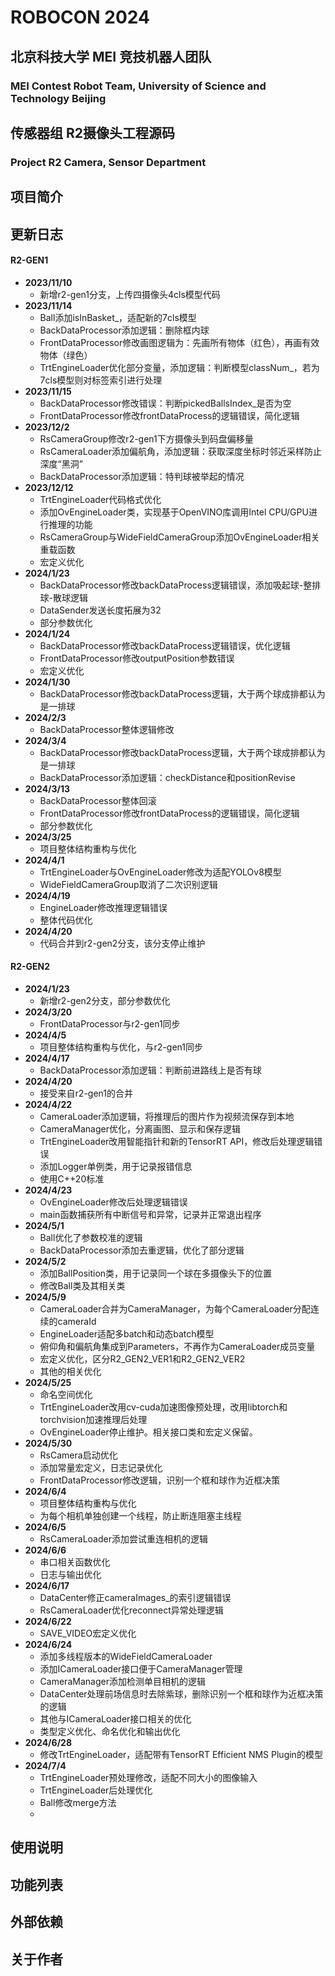 # ROBOCON 2024

## 北京科技大学 MEI 竞技机器人团队

### MEI Contest Robot Team, University of Science and Technology Beijing

## 传感器组 R2摄像头工程源码

### Project R2 Camera, Sensor Department

## 项目简介

## 更新日志

#### R2-GEN1

* **2023/11/10**
  * 新增r2-gen1分支，上传四摄像头4cls模型代码
* **2023/11/14**
  * Ball添加isInBasket_，适配新的7cls模型
  * BackDataProcessor添加逻辑：删除框内球
  * FrontDataProcessor修改画图逻辑为：先画所有物体（红色），再画有效物体（绿色）
  * TrtEngineLoader优化部分变量，添加逻辑：判断模型classNum_，若为7cls模型则对标签索引进行处理
* **2023/11/15**
  * BackDataProcessor修改错误：判断pickedBallsIndex_是否为空
  * FrontDataProcessor修改frontDataProcess的逻辑错误，简化逻辑
* **2023/12/2**
  * RsCameraGroup修改r2-gen1下方摄像头到码盘偏移量
  * RsCameraLoader添加偏航角，添加逻辑：获取深度坐标时邻近采样防止深度“黑洞”
  * BackDataProcessor添加逻辑：特判球被举起的情况
* **2023/12/12**
  * TrtEngineLoader代码格式优化
  * 添加OvEngineLoader类，实现基于OpenVINO库调用Intel CPU/GPU进行推理的功能
  * RsCameraGroup与WideFieldCameraGroup添加OvEngineLoader相关重载函数
  * 宏定义优化
* **2024/1/23**
  * BackDataProcessor修改backDataProcess逻辑错误，添加吸起球-整排球-散球逻辑
  * DataSender发送长度拓展为32
  * 部分参数优化
* **2024/1/24**
  * BackDataProcessor修改backDataProcess逻辑错误，优化逻辑
  * FrontDataProcessor修改outputPosition参数错误
  * 宏定义优化
* **2024/1/30**
  * BackDataProcessor修改backDataProcess逻辑，大于两个球成排都认为是一排球
* **2024/2/3**
  * BackDataProcessor整体逻辑修改
* **2024/3/4**
  * BackDataProcessor修改backDataProcess逻辑，大于两个球成排都认为是一排球
  * BackDataProcessor添加逻辑：checkDistance和positionRevise
* **2024/3/13**
  * BackDataProcessor整体回滚
  * FrontDataProcessor修改frontDataProcess的逻辑错误，简化逻辑
  * 部分参数优化
* **2024/3/25**
  * 项目整体结构重构与优化
* **2024/4/1**
  * TrtEngineLoader与OvEngineLoader修改为适配YOLOv8模型
  * WideFieldCameraGroup取消了二次识别逻辑
* **2024/4/19**
  * EngineLoader修改推理逻辑错误
  * 整体代码优化
* **2024/4/20**
  * 代码合并到r2-gen2分支，该分支停止维护

#### R2-GEN2

* **2024/1/23**
  * 新增r2-gen2分支，部分参数优化
* **2024/3/20**
  * FrontDataProcessor与r2-gen1同步
* **2024/4/5**
  * 项目整体结构重构与优化，与r2-gen1同步
* **2024/4/17**
  * BackDataProcessor添加逻辑：判断前进路线上是否有球
* **2024/4/20**
  * 接受来自r2-gen1的合并
* **2024/4/22**
  * CameraLoader添加逻辑，将推理后的图片作为视频流保存到本地
  * CameraManager优化，分离画图、显示和保存逻辑
  * TrtEngineLoader改用智能指针和新的TensorRT API，修改后处理逻辑错误
  * 添加Logger单例类，用于记录报错信息
  * 使用C++20标准
* **2024/4/23**
  * OvEngineLoader修改后处理逻辑错误
  * main函数捕获所有中断信号和异常，记录并正常退出程序
* **2024/5/1**
  * Ball优化了参数校准的逻辑
  * BackDataProcessor添加去重逻辑，优化了部分逻辑
* **2024/5/2**
  * 添加BallPosition类，用于记录同一个球在多摄像头下的位置
  * 修改Ball类及其相关类
* **2024/5/9**
  * CameraLoader合并为CameraManager，为每个CameraLoader分配连续的cameraId
  * EngineLoader适配多batch和动态batch模型
  * 俯仰角和偏航角集成到Parameters，不再作为CameraLoader成员变量
  * 宏定义优化，区分R2_GEN2_VER1和R2_GEN2_VER2
  * 其他的相关优化
* **2024/5/25**
  * 命名空间优化
  * TrtEngineLoader改用cv-cuda加速图像预处理，改用libtorch和torchvision加速推理后处理
  * OvEngineLoader停止维护。相关接口类和宏定义保留。
* **2024/5/30**
  * RsCamera启动优化
  * 添加常量宏定义，日志记录优化
  * FrontDataProcessor修改逻辑，识别一个框和球作为近框决策
* **2024/6/4**
  * 项目整体结构重构与优化
  * 为每个相机单独创建一个线程，防止断连阻塞主线程
* **2024/6/5**
  * RsCameraLoader添加尝试重连相机的逻辑
* **2024/6/6**
  * 串口相关函数优化
  * 日志与输出优化
* **2024/6/17**
  * DataCenter修正cameraImages_的索引逻辑错误
  * RsCameraLoader优化reconnect异常处理逻辑
* **2024/6/22**
  * SAVE_VIDEO宏定义优化
* **2024/6/24**
  * 添加多线程版本的WideFieldCameraLoader
  * 添加ICameraLoader接口便于CameraManager管理
  * CameraManager添加检测单目相机的逻辑
  * DataCenter处理前场信息时去除紫球，删除识别一个框和球作为近框决策的逻辑
  * 其他与ICameraLoader接口相关的优化
  * 类型定义优化、命名优化和输出优化
* **2024/6/28**
  * 修改TrtEngineLoader，适配带有TensorRT Efficient NMS Plugin的模型
* **2024/7/4**
  * TrtEngineLoader预处理修改，适配不同大小的图像输入
  * TrtEngineLoader后处理优化
  * Ball修改merge方法
  *

## 使用说明

## 功能列表

## 外部依赖

## 关于作者